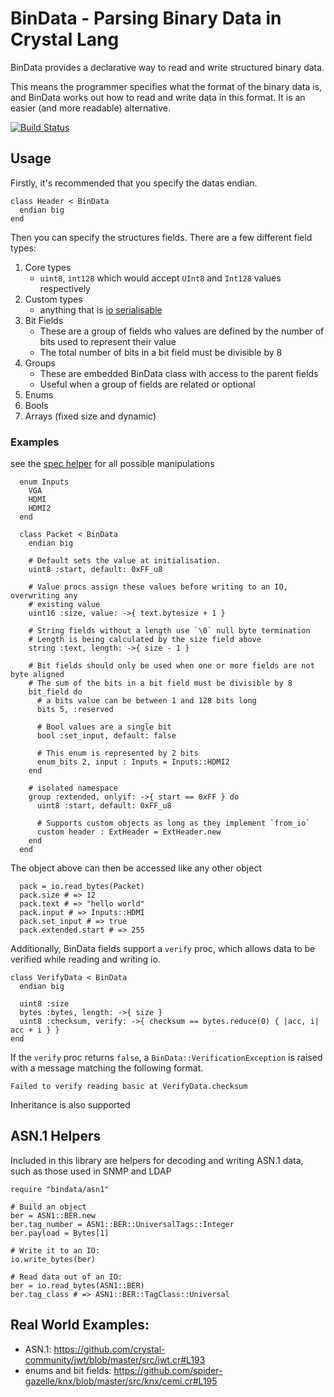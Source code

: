 # BinData - Parsing Binary Data in Crystal Lang

BinData provides a declarative way to read and write structured binary data.

This means the programmer specifies what the format of the binary data is, and BinData works out how to read and write data in this format. It is an easier (and more readable) alternative.

[![Build Status](https://travis-ci.org/spider-gazelle/bindata.svg?branch=master)](https://travis-ci.org/spider-gazelle/bindata)


## Usage

Firstly, it's recommended that you specify the datas endian.

```crystal
class Header < BinData
  endian big
end
```

Then you can specify the structures fields. There are a few different field types:

1. Core types
   * `uint8`, `int128` which would accept `UInt8` and `Int128` values respectively
2. Custom types
   * anything that is [io serialisable](https://crystal-lang.org/api/0.27.2/IO.html#write_bytes%28object%2Cformat%3AIO%3A%3AByteFormat%3DIO%3A%3AByteFormat%3A%3ASystemEndian%29-instance-method)
3. Bit Fields
   * These are a group of fields who values are defined by the number of bits used to represent their value
   * The total number of bits in a bit field must be divisible by 8
4. Groups
   * These are embedded BinData class with access to the parent fields
   * Useful when a group of fields are related or optional
5. Enums
6. Bools
6. Arrays (fixed size and dynamic)


### Examples

see the [spec helper](https://github.com/spider-gazelle/bindata/blob/master/spec/helper.cr) for all possible manipulations

```crystal
  enum Inputs
    VGA
    HDMI
    HDMI2
  end

  class Packet < BinData
    endian big

    # Default sets the value at initialisation.
    uint8 :start, default: 0xFF_u8

    # Value procs assign these values before writing to an IO, overwriting any
    # existing value
    uint16 :size, value: ->{ text.bytesize + 1 }

    # String fields without a length use `\0` null byte termination
    # Length is being calculated by the size field above
    string :text, length: ->{ size - 1 }

    # Bit fields should only be used when one or more fields are not byte aligned
    # The sum of the bits in a bit field must be divisible by 8
    bit_field do
      # a bits value can be between 1 and 128 bits long
      bits 5, :reserved

      # Bool values are a single bit
      bool :set_input, default: false

      # This enum is represented by 2 bits
      enum_bits 2, input : Inputs = Inputs::HDMI2
    end

    # isolated namespace
    group :extended, onlyif: ->{ start == 0xFF } do
      uint8 :start, default: 0xFF_u8

      # Supports custom objects as long as they implement `from_io`
      custom header : ExtHeader = ExtHeader.new
    end
  end
```

The object above can then be accessed like any other object

```crystal
  pack = io.read_bytes(Packet)
  pack.size # => 12
  pack.text # => "hello world"
  pack.input # => Inputs::HDMI
  pack.set_input # => true
  pack.extended.start # => 255
```

Additionally, BinData fields support a `verify` proc, which allows data to be verified while reading and writing io.

```crystal
class VerifyData < BinData
  endian big

  uint8 :size
  bytes :bytes, length: ->{ size }
  uint8 :checksum, verify: ->{ checksum == bytes.reduce(0) { |acc, i| acc + i } }
end
```

If the `verify` proc returns `false`, a `BinData::VerificationException` is raised with a message matching the following format.

```
Failed to verify reading basic at VerifyData.checksum
```

Inheritance is also supported


## ASN.1 Helpers

Included in this library are helpers for decoding and writing ASN.1 data, such as those used in SNMP and LDAP

```crystal
require "bindata/asn1"

# Build an object
ber = ASN1::BER.new
ber.tag_number = ASN1::BER::UniversalTags::Integer
ber.payload = Bytes[1]

# Write it to an IO:
io.write_bytes(ber)

# Read data out of an IO:
ber = io.read_bytes(ASN1::BER)
ber.tag_class # => ASN1::BER::TagClass::Universal

```


## Real World Examples:

* ASN.1: https://github.com/crystal-community/jwt/blob/master/src/jwt.cr#L193
* enums and bit fields: https://github.com/spider-gazelle/knx/blob/master/src/knx/cemi.cr#L195
